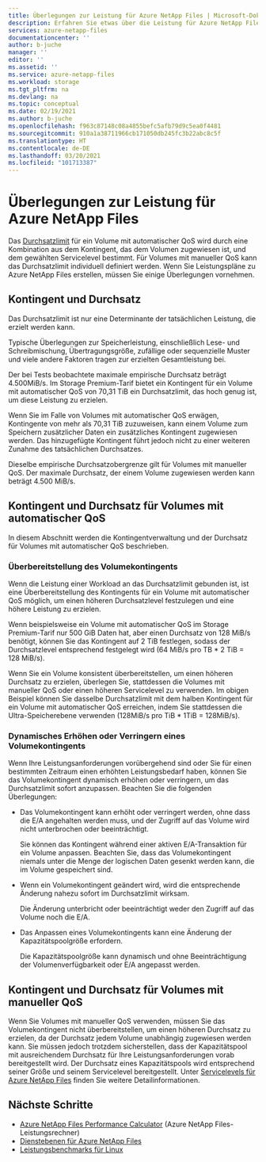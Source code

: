 ```yaml
---
title: Überlegungen zur Leistung für Azure NetApp Files | Microsoft-Dokumentation
description: Erfahren Sie etwas über die Leistung für Azure NetApp Files, einschließlich des Verhältnisses zwischen Kontingent und Durchsatzlimit und wie sich das Volumekontingent dynamisch erhöhen und verringern lässt.
services: azure-netapp-files
documentationcenter: ''
author: b-juche
manager: ''
editor: ''
ms.assetid: ''
ms.service: azure-netapp-files
ms.workload: storage
ms.tgt_pltfrm: na
ms.devlang: na
ms.topic: conceptual
ms.date: 02/19/2021
ms.author: b-juche
ms.openlocfilehash: f963c87148c08a4855befc5afb79d9c5ea0f4481
ms.sourcegitcommit: 910a1a38711966cb171050db245fc3b22abc8c5f
ms.translationtype: HT
ms.contentlocale: de-DE
ms.lasthandoff: 03/20/2021
ms.locfileid: "101713387"
---
```

# <a name="performance-considerations-for-azure-netapp-files"></a>Überlegungen zur Leistung für Azure NetApp Files

Das [Durchsatzlimit](azure-netapp-files-service-levels.md) für ein Volume mit automatischer QoS wird durch eine Kombination aus dem Kontingent, das dem Volumen zugewiesen ist, und dem gewählten Servicelevel bestimmt. Für Volumes mit manueller QoS kann das Durchsatzlimit individuell definiert werden. Wenn Sie Leistungspläne zu Azure NetApp Files erstellen, müssen Sie einige Überlegungen vornehmen. 

## <a name="quota-and-throughput"></a>Kontingent und Durchsatz  

Das Durchsatzlimit ist nur eine Determinante der tatsächlichen Leistung, die erzielt werden kann.  

Typische Überlegungen zur Speicherleistung, einschließlich Lese- und Schreibmischung, Übertragungsgröße, zufällige oder sequenzielle Muster und viele andere Faktoren tragen zur erzielten Gesamtleistung bei.  

Der bei Tests beobachtete maximale empirische Durchsatz beträgt 4.500MiB/s.  Im Storage Premium-Tarif bietet ein Kontingent für ein Volume mit automatischer QoS von 70,31 TiB ein Durchsatzlimit, das hoch genug ist, um diese Leistung zu erzielen.  

Wenn Sie im Falle von Volumes mit automatischer QoS erwägen, Kontingente von mehr als 70,31 TiB zuzuweisen, kann einem Volume zum Speichern zusätzlicher Daten ein zusätzliches Kontingent zugewiesen werden. Das hinzugefügte Kontingent führt jedoch nicht zu einer weiteren Zunahme des tatsächlichen Durchsatzes.  

Dieselbe empirische Durchsatzobergrenze gilt für Volumes mit manueller QoS. Der maximale Durchsatz, der einem Volume zugewiesen werden kann beträgt 4.500 MiB/s.

## <a name="automatic-qos-volume-quota-and-throughput"></a>Kontingent und Durchsatz für Volumes mit automatischer QoS

In diesem Abschnitt werden die Kontingentverwaltung und der Durchsatz für Volumes mit automatischer QoS beschrieben.

### <a name="overprovisioning-the-volume-quota"></a>Überbereitstellung des Volumekontingents

Wenn die Leistung einer Workload an das Durchsatzlimit gebunden ist, ist eine Überbereitstellung des Kontingents für ein Volume mit automatischer QoS möglich, um einen höheren Durchsatzlevel festzulegen und eine höhere Leistung zu erzielen.  

Wenn beispielsweise ein Volume mit automatischer QoS im Storage Premium-Tarif nur 500 GiB Daten hat, aber einen Durchsatz von 128 MiB/s benötigt, können Sie das Kontingent auf 2 TiB festlegen, sodass der Durchsatzlevel entsprechend festgelegt wird (64 MiB/s pro TB * 2 TiB = 128 MiB/s).  

Wenn Sie ein Volume konsistent überbereitstellen, um einen höheren Durchsatz zu erzielen, überlegen Sie, stattdessen die Volumes mit manueller QoS oder einen höheren Servicelevel zu verwenden.  Im obigen Beispiel können Sie dasselbe Durchsatzlimit mit dem halben Kontingent für ein Volume mit automatischer QoS erreichen, indem Sie stattdessen die Ultra-Speicherebene verwenden (128MiB/s pro TiB * 1TiB = 128MiB/s).

### <a name="dynamically-increasing-or-decreasing-volume-quota"></a>Dynamisches Erhöhen oder Verringern eines Volumekontingents

Wenn Ihre Leistungsanforderungen vorübergehend sind oder Sie für einen bestimmten Zeitraum einen erhöhten Leistungsbedarf haben, können Sie das Volumekontingent dynamisch erhöhen oder verringern, um das Durchsatzlimit sofort anzupassen.  Beachten Sie die folgenden Überlegungen: 

* Das Volumekontingent kann erhöht oder verringert werden, ohne dass die E/A angehalten werden muss, und der Zugriff auf das Volume wird nicht unterbrochen oder beeinträchtigt.  

    Sie können das Kontingent während einer aktiven E/A-Transaktion für ein Volume anpassen.  Beachten Sie, dass das Volumekontingent niemals unter die Menge der logischen Daten gesenkt werden kann, die im Volume gespeichert sind.

* Wenn ein Volumekontingent geändert wird, wird die entsprechende Änderung nahezu sofort im Durchsatzlimit wirksam. 

    Die Änderung unterbricht oder beeinträchtigt weder den Zugriff auf das Volume noch die E/A.  

* Das Anpassen eines Volumekontingents kann eine Änderung der Kapazitätspoolgröße erfordern.  

    Die Kapazitätspoolgröße kann dynamisch und ohne Beeinträchtigung der Volumenverfügbarkeit oder E/A angepasst werden.

## <a name="manual-qos-volume-quota-and-throughput"></a>Kontingent und Durchsatz für Volumes mit manueller QoS 

Wenn Sie Volumes mit manueller QoS verwenden, müssen Sie das Volumekontingent nicht überbereitstellen, um einen höheren Durchsatz zu erzielen, da der Durchsatz jedem Volume unabhängig zugewiesen werden kann. Sie müssen jedoch trotzdem sicherstellen, dass der Kapazitätspool mit ausreichendem Durchsatz für Ihre Leistungsanforderungen vorab bereitgestellt wird. Der Durchsatz eines Kapazitätspools wird entsprechend seiner Größe und seinem Servicelevel bereitgestellt. Unter [Servicelevels für Azure NetApp Files](azure-netapp-files-service-levels.md) finden Sie weitere Detailinformationen.


## <a name="next-steps"></a>Nächste Schritte

- [Azure NetApp Files Performance Calculator](https://cloud.netapp.com/azure-netapp-files/tco?hs_preview=tIKQbfoF-41214739590) (Azure NetApp Files-Leistungsrechner)
- [Dienstebenen für Azure NetApp Files](azure-netapp-files-service-levels.md)
- [Leistungsbenchmarks für Linux](performance-benchmarks-linux.md)

